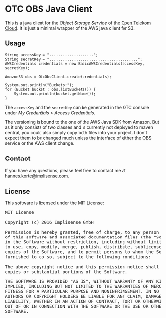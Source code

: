 # OTC OBS Java Client
This is a java client for the _Object Storage Service_ of the [Open Telekom Cloud](https://cloud.telekom.de/en/cloud-infrastructure/open-telekom-cloud/).
It is just a minimal wrapper of the AWS java client for S3.

## Usage

```
String accessKey = "....................";
String secretKey = "........................................";
AWSCredentials credentials = new BasicAWSCredentials(accessKey, secretKey);

AmazonS3 obs = OtcObsClient.create(credentials);

System.out.println("Buckets:");
for (Bucket bucket : obs.listBuckets()) {
    System.out.println(bucket.getName());
}
```

The `accessKey` and the `secretKey` can be generated in the OTC console under _My Credentials_ > _Access Credentials_.

The versioning is bound to the one of the AWS Java SDK from Amazon. But as it only consists of two classes and is currently not deployed to maven central, you could also simply copy both files into your project. I don't expect them to be changed much unless the interface of either the OBS service or the AWS client change.

## Contact
If you have any questions, please feel free to contact me at hannes.korte@implisense.com.

## License
This software is licensed under the MIT License:
<pre>
MIT License

Copyright (c) 2016 Implisense GmbH

Permission is hereby granted, free of charge, to any person obtaining a copy
of this software and associated documentation files (the "Software"), to deal
in the Software without restriction, including without limitation the rights
to use, copy, modify, merge, publish, distribute, sublicense, and/or sell
copies of the Software, and to permit persons to whom the Software is
furnished to do so, subject to the following conditions:

The above copyright notice and this permission notice shall be included in all
copies or substantial portions of the Software.

THE SOFTWARE IS PROVIDED "AS IS", WITHOUT WARRANTY OF ANY KIND, EXPRESS OR
IMPLIED, INCLUDING BUT NOT LIMITED TO THE WARRANTIES OF MERCHANTABILITY,
FITNESS FOR A PARTICULAR PURPOSE AND NONINFRINGEMENT. IN NO EVENT SHALL THE
AUTHORS OR COPYRIGHT HOLDERS BE LIABLE FOR ANY CLAIM, DAMAGES OR OTHER
LIABILITY, WHETHER IN AN ACTION OF CONTRACT, TORT OR OTHERWISE, ARISING FROM,
OUT OF OR IN CONNECTION WITH THE SOFTWARE OR THE USE OR OTHER DEALINGS IN THE
SOFTWARE.
</pre>